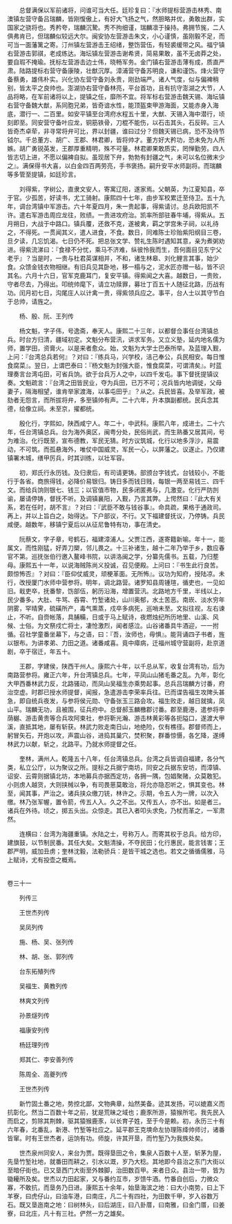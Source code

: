 <!-- { "loadSidebar": true } -->
　　总督满保以军前诸将，问谁可当大任。廷珍复曰：『水师提标营游击林秀、南澳镇左营守备吕瑞麟，皆刚愎傲上，有好大飞扬之气，然胆略并优，勇敢出群，实国家之骁将也。秀矜夸，瑞麟沉騺。秀不拘细谨，瑞麟凛于操持。弗拥节旄，二人俱弗肯已，但瑞麟似较远大尔。闽安协左营游击朱文，小心谨慎，虽刚毅不足，而可当一面藩篱之寄。汀州镇左营游击王绍绪，整饬营伍，有轻裘缓带之风。福宁镇右营游击郭祺，老成练达。海坛镇左营游击谢希贤，简易果敢，虽不无卤莽之处，要自瑕不掩瑜。抚标左营游击边士伟，晓畅军务。金门镇右营游击薄有成，质直严肃。陆路提标右营守备康陵，壮猷沉厚。漳浦营守备苏明良，谦和谨饬。烽火营守备蔡勇，雄伟朴实。兴化协左营守备刘永贵，刚劲端严。诸人气度，似与偏裨稍别，皆太平之良帅也。澎湖协右营守备林亮，平台首功，且有抗守澎湖之大节，人品将略，在军前诸将以上，提镇之任，靡所不宜。将军标右营游击魏天锡、海坛镇右营守备魏大猷，系同胞兄弟，皆奇谙水性，能顶盔束甲游海面，又能赤身入海底，潜行一、二百里。如安平镇至台湾府水程五十里，大猷、天锡入海中潜行，顷刻即至。同安营守备叶应龙，铜筋铁骨，刀棍不能伤，以石击其头，石反碎。三人皆奇杰卓荦，非寻常将弁可比，界以封疆，谁曰过分？但魏天锡已病，恐不及待节钺尔。千总董方、胡广、王郡、林君卿，皆将帅才。董方好大矜功，恐未免为人所嫉。胡广勇锐英发，王郡厚重精明，殊不可量。林君卿果敢质实，罔惮勤劳。四人皆志切上进，不愿以偏裨自拟。虽现居下弁，勃勃有封疆之气，未可以名位微末少之』。满保得书大喜，以白金四百两劳亮，手书褒扬。嗣升安平水师副将。而瑞麟等多管至提镇，如廷珍言。

　　刘得紫，字树公，直隶文安人，寄寓辽阳，遂家焉。父朝英，为江夏知县，卒于官。少孤苦，好读书，尤工骑射。康熙四十七年，由步军校累迁至侍卫。五十九年，调台湾镇中军游击。六十年夏四月，朱一贵起事，得紫请讨。总兵欧阳凯不许。遣右军游击周应龙往，败绩。一贵进攻府治。凯率所部驻春牛埔，得紫从。五月朔日，大战于中路口。镇兵覆，还救不克，遂被禽，羁之学宫朱子祠，以礼待之，不得死。一贯闻其义，遣人进食，不食。数日，同难陈士珍贻紫阳纲目三卷，旦夕读，几忘饥渴。七日仍不死。把总张文学、赞礼生陈时遇知其意，亲为煮粥劝进。得紫流涕曰：『食禄不分忧，乘马不济难，纵彼怜我而生，吾何面目见东宁父老乎』？当是时，一贵与杜君英谋相并，不和，诸生林皋、刘化鲤言其事，始少食。众馈金钱衣物相继。有旧兵见其卧地，移一榻与之，泥水匠亦赠一毡，皆不识其名。六月十六日，官军克鹿耳门，复安平镇。得紫闻之大喜。越数日，一贵败，守者尽去，乃得出。叩统帅麾下，请立功赎罪，募壮丁百五十人随征北路，历战有功。闰月初七日，沟尾庄人以计禽一贵，得紫领兵应之。事平，台人士以其守节白于总帅，请旌之。

　　杨、殷、阮、王列传

　　杨文魁，字子伟，号逸斋，奉天人。康熙二十三年，以都督佥事任台湾镇总兵。时台方归清，疆域初定。文魁分布营汛，讲求军务。又立义塾，延内地名儒为师，置学田，资膏火。以是来者愈众。始，文魁为大学士巴泰所举。及蓝理入觐，上问：『台湾总兵若何』？对曰：『练兵马，兴学校，洁己奉公，兵民相安。每日惟食腐菜』。翌日，上谓巴泰曰：『杨文魁为封强大臣，惟食腐菜，可谓清矣』。时蓝理奏言台湾屯田，可省兵饷。欲于台兵万人之中，以四千发屯。事下督抚提镇议奏。文魁疏言：『台湾之田皆民业，夺为兵田，已万不可；况兵皆内地调徙，父母妻子，隔海相望，谁肯举家渡海，以事屯田乎』？从之。兵民皆喜。及举军政，被劾者无怨言，而所拔将弁，多至镇帅有声。二十六年，升本旗副都统。民兵念其德，绘像立祠。未至京，擢都统。

　　殷化行，字熙如，陕西咸宁人。年二十，中武科。康熙八年，成进士。二十六年，任台湾镇总兵。台为海外奥区，闽粤分处，民俗尚武，而生熟番又居其间，号为难治。化行既至，宣布德教，军民无猜。时方议筑城，化行以地多浮沙，易震动，不可筑。而孤悬海外，唯仗中国威灵，军民一心，以屏藩之。议遂止。乃仅建镇署木城，缮甲厉兵，时其训练，以壮军容。

　　初，郑氏行永历钱。及归隶后，有司请更铸。部颁台字钱式，台钱较小，不能行于各省。商旅得钱，必降价易银归。铸日多而钱日贱，每银一两至易钱三、四千文。而给兵饷则银七、钱三；以官值市物，民多闭匿弗与，几激变。化行严防剀谕，屡请停铸，督抚不听。及调镇襄阳，入觐，乃言其弊。上愕然曰：『此大有关系，若在任时，胡不言』？对曰：『武臣不敢与钱谷事』。命具疏，果格于通政司。再上，并以上旨白之，始得达。下户部议，不行。又下福建督抚议，乃停铸。兵民咸便。越数年，移镇宁夏后以从征尼鲁特有功，事在清史。

　　阮蔡文，字子章，号鹤石，福建漳浦人。父贾江西，遂寄籍新喻。年十一，能属文，而性刚猛，好弄刀槊，邻儿畏之。十三补诸生，越十二年乃举于乡，数应春官不第。巡抚张伯行邀入鳌峰书院，以讲洛闽之学，分纂先儒书。五载，乃归塟母。康熙五十一年，以说海贼陈尚义投诚，召见便殿。上问曰：『书生此行良苦。颇惊怖否』？对曰：『臣仰仗威灵，顽梗革面。无所怖』。议功为知府，授陆凉。未行，改授厦门水师中营参将。明年，调北路营。诸罗知县周锺瑄，循吏也，一见如旧。戢吏卒，抚番黎，饬部伍，躬历沿海，增置营汛。北路地方千里，半线以上，民少番多。大肚、牛骂、吞霄、竹堑诸处，山川奥郁，水土苦恶。南崁、淡水穷年阴雾，罕晴霁，硫磺所产，毒气熏蒸，戍卒多病死，巡哨未至。文拟往视，左右谏止，不听。自赍帐落，具脯糒，日或于马上赋诗，夜燃烛纪所历地里、山溪、风候、士俗。为文祭戍亡将士，凄怆激烈，闻者感泣。山谷诸番具牛酒迎，一一拊循。召社学童番坐幕下，与之语，曰：『吾，汝师也，毋惧』。能背诵四子书者，旌以银布。为讲孝弟、力田之道。诸番咸喜。竟中瘴病，迁福州城守营副将，赴京道剧，卒于宿迁，年五十。

　　王郡，字建侯，陕西干州人。康熙六十年，以千总从军，收复台湾有功，后为南路营参将。雍正六年，升台湾镇总兵。七年，平凤山山猪毛番之乱。九年，彰化大甲西番林武力反，北路骚动，而凤山吴福生亦乘势起事。总兵吕瑞麟方讨番，府治空虚。时郡已授水师提督，闻报，急遣游击李荣率兵往。已而谍告福生攻陴头甚急，即自统兵夜发，与参将侯元勋、守备张玉三路会攻。福生败走，越日就擒，凤山平。瑞麟无功，且被围，征兵府中。总督郝玉麟檄郡讨番。郡至鹿港，遣参将李荫樾、游击黄贵等合兵攻阿束社，参将靳光瀚、游击林黄彩等各扼隘口，遂渡大甲溪，直抵其地，屡有斩获。林武力败走南日山，地绝险，仅有樵径。郡督师而上，躬冒矢石，开炮以攻，声震山谷，进捣其巢穴，焚积聚，群番惊慑，各乞降，遂缚林武力以献，斩之，北路平。乃就水师提督之任。

　　奎林，满州人。乾隆五十八年，任台湾镇总兵。台湾之兵皆调自福建，各分气类，私立公厅，以为聚议之所。提标之兵据宁南坊，同安之兵据东安坊，而漳镇、诏安、云霄则据镇北坊，本地募兵亦据西定坊，各拥一隅，包娼聚赌，众莫敢犯。小则虏人越货，大则挟械以争，有司畏葸莫敢治，将允亦隐忍听之，惧其变也。林至，闻其事，严治之。诸兵挟众缴刀铳，林许之。示期，令五人为一牌，以次入缴。林乃张军幄，置令箭，传五人入。久之不出。又传五人，亦不出。如是者三。诸兵在外待。顷之，掷五头出。众惊走。其已入者叩头求免，乃杖而革之，一军肃然。

　　连横曰：台湾为海疆重镇。水陆之士，号称万人。而寄其权于总兵。给方印，建旗鼓，以节制民番。其任大矣。文魁清操，不夺民田；化行惠民，能言钱害；王郡严明，威加丑虏；奎林沈毅，法勒骄兵：是皆干城之选也。若文之循循儒雅，马上赋诗，尤有投壶之概焉。  
　 

卷三十一

　　列传三

　　王世杰列传

　　吴凤列传

　　施、杨、吴、张列传

　　林、胡、张、郭列传

　　台东拓殖列传

　　吴福生、黄教列传

　　林爽文列传

　　孙景燧列传

　　福康安列传

　　杨廷理列传

　　郑其仁、李安善列传

　　陈周全、高夔列传

　　王世杰列传

　　新竹固土番之地，势控北鄙，文物典章，灿然美备。迹其发扬，可以媲嘉义而抗彰化。然当二百数十年之前，犹是荒昧之域也；鹿豕所游，猿猴所宅。我先民入而启之，剪除其荆棘，驱其猿猴鹿豕，以长育子姓，至于今是赖。初，永历三十有六年春，北番乱，新港、竹堑等社应之。延平郡王克塽命左协理陈绛帅师讨，诸番皆窜。时有王世杰者，运饷有功。师旋，许其开垦，而竹堑乃为我族处矣。

　　世杰泉州同安人，来台为贾。既得垦田之令，集泉人百数十人至，斩茅为屋，先垦竹堑社地，就番田而耕之，引水以溉，岁乃大稔。其地即今县治之东门大街以至暗仔街也。已又垦西门大街至外棘脚，治田数百甲。来者日众。县治一带，皆为锄耰所及矣。世杰以力田起家，又与番约互市，岁馈牛酒。竹番自创后，力微众寡，不敢抗，而垦务乃日进。康熙五十余年，始垦海滨之地：曰大小南势，曰上下羊寮，曰虎仔山，曰油车港，曰南庄，凡二十有四社，为田数千甲，岁入谷数万石。既又垦迤南之地：曰树林头，曰后湖庄，曰八卦厝，曰南雅，曰金门厝，曰姜寮，曰北庄，凡十有三社。俨然一方之雄矣。

